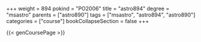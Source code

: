 +++
weight = 894
pokind = "PO2006"
title = "astro894"
degree = "msastro"
parents = ["astro890"]
tags = ["msastro", "astro894", "astro890"]
categories = ["course"]
bookCollapseSection = false
+++

{{< genCoursePage >}}
